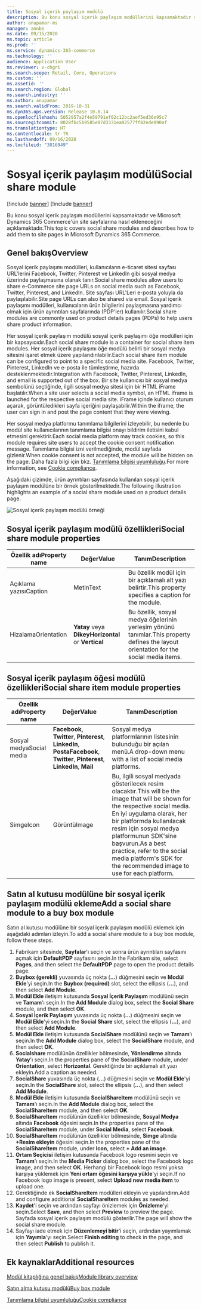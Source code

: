 ```yaml
---
title: Sosyal içerik paylaşım modülü
description: Bu konu sosyal içerik paylaşım modüllerini kapsamaktadır ve Microsoft Dynamics 365 Commerce'ün site sayfalarına nasıl ekleneceğini açıklamaktadır.
author: anupamar-ms
manager: annbe
ms.date: 09/15/2020
ms.topic: article
ms.prod: ''
ms.service: dynamics-365-commerce
ms.technology: ''
audience: Application User
ms.reviewer: v-chgri
ms.search.scope: Retail, Core, Operations
ms.custom: ''
ms.assetid: ''
ms.search.region: Global
ms.search.industry: ''
ms.author: anupamar
ms.search.validFrom: 2019-10-31
ms.dyn365.ops.version: Release 10.0.14
ms.openlocfilehash: 5052957a2f4e59791ef02c12bc2aef5ed36e95c7
ms.sourcegitcommit: 8028fbc5b9585e87d3331ea02577ff82ede090af
ms.translationtype: HT
ms.contentlocale: tr-TR
ms.lasthandoff: 09/16/2020
ms.locfileid: "3816949"
---
```

# <a name="social-share-module"></a><span data-ttu-id="8605a-103">Sosyal içerik paylaşım modülü</span><span class="sxs-lookup"><span data-stu-id="8605a-103">Social share module</span></span>

[!include [banner](includes/banner.md)]
[!include [banner](includes/preview-banner.md)]

<span data-ttu-id="8605a-104">Bu konu sosyal içerik paylaşım modüllerini kapsamaktadır ve Microsoft Dynamics 365 Commerce'ün site sayfalarına nasıl ekleneceğini açıklamaktadır.</span><span class="sxs-lookup"><span data-stu-id="8605a-104">This topic covers social share modules and describes how to add them to site pages in Microsoft Dynamics 365 Commerce.</span></span>

## <a name="overview"></a><span data-ttu-id="8605a-105">Genel bakış</span><span class="sxs-lookup"><span data-stu-id="8605a-105">Overview</span></span>

<span data-ttu-id="8605a-106">Sosyal içerik paylaşımı modülleri, kullanıcıların e-ticaret sitesi sayfası URL'lerini Facebook, Twitter, Pinterest ve LinkedIn gibi sosyal medya üzerinde paylaşmasına olanak tanır.</span><span class="sxs-lookup"><span data-stu-id="8605a-106">Social share modules allow users to share e-Commerce site page URLs on social media such as Facebook, Twitter, Pinterest, and LinkedIn.</span></span> <span data-ttu-id="8605a-107">Site sayfası URL'Leri e-posta yoluyla da paylaşılabilir.</span><span class="sxs-lookup"><span data-stu-id="8605a-107">Site page URLs can also be shared via email.</span></span> <span data-ttu-id="8605a-108">Sosyal içerik paylaşımı modülleri, kullanıcıların ürün bilgilerini paylaşmasına yardımcı olmak için ürün ayrıntıları sayfalarında (PDP'ler) kullanılır.</span><span class="sxs-lookup"><span data-stu-id="8605a-108">Social share modules are commonly used on product details pages (PDPs) to help users share product information.</span></span>

<span data-ttu-id="8605a-109">Her sosyal içerik paylaşım modülü sosyal içerik paylaşımı öğe modülleri için bir kapsayıcıdır.</span><span class="sxs-lookup"><span data-stu-id="8605a-109">Each social share module is a container for social share item modules.</span></span> <span data-ttu-id="8605a-110">Her sosyal içerik paylaşımı öğe modülü belirli bir sosyal medya sitesini işaret etmek üzere yapılandırılabilir.</span><span class="sxs-lookup"><span data-stu-id="8605a-110">Each social share item module can be configured to point to a specific social media site.</span></span> <span data-ttu-id="8605a-111">Facebook, Twitter, Pinterest, LinkedIn ve e-posta ile tümleştirme, hazırda desteklenmektedir.</span><span class="sxs-lookup"><span data-stu-id="8605a-111">Integration with Facebook, Twitter, Pinterest, LinkedIn, and email is supported out of the box.</span></span> <span data-ttu-id="8605a-112">Bir site kullanıcısı bir sosyal medya sembolünü seçtiğinde, ilgili sosyal medya sitesi için bir HTML iFrame başlatılır.</span><span class="sxs-lookup"><span data-stu-id="8605a-112">When a site user selects a social media symbol, an HTML iframe is launched for the respective social media site.</span></span> <span data-ttu-id="8605a-113">iFrame içinde kullanıcı oturum açarak, görüntüledikleri sayfa içeriğini paylaşabilir.</span><span class="sxs-lookup"><span data-stu-id="8605a-113">Within the iframe, the user can sign in and post the page content that they were viewing.</span></span>

<span data-ttu-id="8605a-114">Her sosyal medya platformu tanımlama bilgilerini izleyebilir, bu nedenle bu modül site kullanıcılarının tanımlama bilgisi onayı bildirim iletisini kabul etmesini gerektirir.</span><span class="sxs-lookup"><span data-stu-id="8605a-114">Each social media platform may track cookies, so this module requires site users to accept the cookie consent notification message.</span></span> <span data-ttu-id="8605a-115">Tanımlama bilgisi izni verilmediğinde, modül sayfada gizlenir.</span><span class="sxs-lookup"><span data-stu-id="8605a-115">When cookie consent is not accepted, the module will be hidden on the page.</span></span> <span data-ttu-id="8605a-116">Daha fazla bilgi için bkz. [Tanımlama bilgisi uyumluluğu](cookie-compliance.md).</span><span class="sxs-lookup"><span data-stu-id="8605a-116">For more information, see [Cookie compliance](cookie-compliance.md).</span></span>

<span data-ttu-id="8605a-117">Aşağıdaki çizimde, ürün ayrıntıları sayfasında kullanılan sosyal içerik paylaşım modülüne bir örnek gösterilmektedir.</span><span class="sxs-lookup"><span data-stu-id="8605a-117">The following illustration highlights an example of a social share module used on a product details page.</span></span>

![Sosyal içerik paylaşım modülü örneği](./media/ecommerce-socialshare.png)

## <a name="social-share-module-properties"></a><span data-ttu-id="8605a-119">Sosyal içerik paylaşım modülü özellikleri</span><span class="sxs-lookup"><span data-stu-id="8605a-119">Social share module properties</span></span>

| <span data-ttu-id="8605a-120">Özellik adı</span><span class="sxs-lookup"><span data-stu-id="8605a-120">Property name</span></span>             | <span data-ttu-id="8605a-121">Değer</span><span class="sxs-lookup"><span data-stu-id="8605a-121">Value</span></span>                 | <span data-ttu-id="8605a-122">Tanım</span><span class="sxs-lookup"><span data-stu-id="8605a-122">Description</span></span> |
|---------------------------|-----------------------|-------------|
| <span data-ttu-id="8605a-123">Açıklama yazısı</span><span class="sxs-lookup"><span data-stu-id="8605a-123">Caption</span></span>                  | <span data-ttu-id="8605a-124">Metin</span><span class="sxs-lookup"><span data-stu-id="8605a-124">Text</span></span> | <span data-ttu-id="8605a-125">Bu özellik modül için bir açıklamalı alt yazı belirtir.</span><span class="sxs-lookup"><span data-stu-id="8605a-125">This property specifies a caption for the module.</span></span> |
| <span data-ttu-id="8605a-126">Hizalama</span><span class="sxs-lookup"><span data-stu-id="8605a-126">Orientation</span></span> | <span data-ttu-id="8605a-127">**Yatay** veya **Dikey**</span><span class="sxs-lookup"><span data-stu-id="8605a-127">**Horizontal** or **Vertical**</span></span>  | <span data-ttu-id="8605a-128">Bu özellik, sosyal medya öğelerinin yerleşim yönünü tanımlar.</span><span class="sxs-lookup"><span data-stu-id="8605a-128">This property defines the layout orientation for the social media items.</span></span> |

## <a name="social-share-item-module-properties"></a><span data-ttu-id="8605a-129">Sosyal içerik paylaşım öğesi modülü özellikleri</span><span class="sxs-lookup"><span data-stu-id="8605a-129">Social share item module properties</span></span>
| <span data-ttu-id="8605a-130">Özellik adı</span><span class="sxs-lookup"><span data-stu-id="8605a-130">Property name</span></span>             | <span data-ttu-id="8605a-131">Değer</span><span class="sxs-lookup"><span data-stu-id="8605a-131">Value</span></span>                 | <span data-ttu-id="8605a-132">Tanım</span><span class="sxs-lookup"><span data-stu-id="8605a-132">Description</span></span> |
|---------------------------|-----------------------|-------------|
| <span data-ttu-id="8605a-133">Sosyal medya</span><span class="sxs-lookup"><span data-stu-id="8605a-133">Social media</span></span>              | <span data-ttu-id="8605a-134">**Facebook**, **Twitter**, **Pinterest**, **LinkedIn**, **Posta**</span><span class="sxs-lookup"><span data-stu-id="8605a-134">**Facebook**, **Twitter**, **Pinterest**, **LinkedIn**, **Mail**</span></span> | <span data-ttu-id="8605a-135">Sosyal medya platformlarının listesinin bulunduğu bir açılan menü.</span><span class="sxs-lookup"><span data-stu-id="8605a-135">A drop-down menu with a list of social media platforms.</span></span> |
| <span data-ttu-id="8605a-136">Simge</span><span class="sxs-lookup"><span data-stu-id="8605a-136">Icon</span></span> |<span data-ttu-id="8605a-137">Görüntü</span><span class="sxs-lookup"><span data-stu-id="8605a-137">Image</span></span>    | <span data-ttu-id="8605a-138">Bu, ilgili sosyal medyada gösterilecek resim olacaktır.</span><span class="sxs-lookup"><span data-stu-id="8605a-138">This will be the image that will be shown for the respective social media.</span></span> <span data-ttu-id="8605a-139">En iyi uygulama olarak, her bir platformda kullanılacak resim için sosyal medya platformunun SDK'sine başvurun.</span><span class="sxs-lookup"><span data-stu-id="8605a-139">As a best practice, refer to the social media platform's SDK for the recommended image to use for each platform.</span></span> |

## <a name="add-a-social-share-module-to-a-buy-box-module"></a><span data-ttu-id="8605a-140">Satın al kutusu modülüne bir sosyal içerik paylaşım modülü ekleme</span><span class="sxs-lookup"><span data-stu-id="8605a-140">Add a social share module to a buy box module</span></span>

<span data-ttu-id="8605a-141">Satın al kutusu modülüne bir sosyal içerik paylaşım modülü eklemek için aşağıdaki adımları izleyin.</span><span class="sxs-lookup"><span data-stu-id="8605a-141">To add a social share module to a buy box module, follow these steps.</span></span>

1. <span data-ttu-id="8605a-142">Fabrikam sitesinde, **Sayfalar**'ı seçin ve sonra ürün ayrıntıları sayfasını açmak için **DefaultPDP** sayfasını seçin.</span><span class="sxs-lookup"><span data-stu-id="8605a-142">In the Fabrikam site, select **Pages**, and then select the **DefaultPDP** page to open the product details page.</span></span> 
1. <span data-ttu-id="8605a-143">**Buybox (gerekli)** yuvasında üç nokta (**...**) düğmesini seçin ve **Modül Ekle**'yi seçin.</span><span class="sxs-lookup"><span data-stu-id="8605a-143">In the **Buybox (required)** slot, select the ellipsis (**...**), and then select **Add Module**.</span></span>
1. <span data-ttu-id="8605a-144">**Modül Ekle** iletişim kutusunda **Sosyal İçerik Paylaşım** modülünü seçin ve **Tamam**'ı seçin.</span><span class="sxs-lookup"><span data-stu-id="8605a-144">In the **Add Module** dialog box, select the **Social Share** module, and then select **OK**.</span></span>
1. <span data-ttu-id="8605a-145">**Sosyal İçerik Paylaşım** yuvasında üç nokta (**...**) düğmesini seçin ve **Modül Ekle**'yi seçin.</span><span class="sxs-lookup"><span data-stu-id="8605a-145">In the **Social Share** slot, select the ellipsis (**...**), and then select **Add Module**.</span></span>
1. <span data-ttu-id="8605a-146">**Modül Ekle** iletişim kutusunda **SocialShare** modülünü seçin ve **Tamam**'ı seçin.</span><span class="sxs-lookup"><span data-stu-id="8605a-146">In the **Add Module** dialog box, select the **SocialShare** module, and then select **OK**.</span></span>
1. <span data-ttu-id="8605a-147">**Socialshare** modülünün özellikler bölmesinde, **Yönlendirme** altında **Yatay**'ı seçin.</span><span class="sxs-lookup"><span data-stu-id="8605a-147">In the properties pane of the **SocialShare** module, under **Orientation**, select **Horizontal**.</span></span> <span data-ttu-id="8605a-148">Gerektiğinde bir açıklamalı alt yazı ekleyin.</span><span class="sxs-lookup"><span data-stu-id="8605a-148">Add a caption as needed.</span></span>
1. <span data-ttu-id="8605a-149">**SocialShare** yuvasında üç nokta (**...**) düğmesini seçin ve **Modül Ekle**'yi seçin.</span><span class="sxs-lookup"><span data-stu-id="8605a-149">In the **SocialShare** slot, select the ellipsis (**...**), and then select **Add Module**.</span></span>
1. <span data-ttu-id="8605a-150">**Modül Ekle** iletişim kutusunda **SocialShareItem** modülünü seçin ve **Tamam**'ı seçin.</span><span class="sxs-lookup"><span data-stu-id="8605a-150">In the **Add Module** dialog box, select the **SocialShareItem** module, and then select **OK**.</span></span>
1. <span data-ttu-id="8605a-151">**SocialShareItem** modülünün özellikler bölmesinde, **Sosyal Medya** altında **Facebook** öğesini seçin.</span><span class="sxs-lookup"><span data-stu-id="8605a-151">In the properties pane of the **SocialShareItem** module, under **Social Media**, select **Facebook**.</span></span>
1. <span data-ttu-id="8605a-152">**SocialShareItem** modülünün özellikler bölmesinde, **Simge** altında **+Resim ekleyin** öğesini seçin.</span><span class="sxs-lookup"><span data-stu-id="8605a-152">In the properties pane of the **SocialShareItem** module, under **Icon**, select **+ Add an image**.</span></span>
1. <span data-ttu-id="8605a-153">**Ortam Seçicisi** iletişim kutusunda Facebook logo resmini seçin ve **Tamam**'ı seçin.</span><span class="sxs-lookup"><span data-stu-id="8605a-153">In the **Media Picker** dialog box, select the Facebook logo image, and then select **OK**.</span></span> <span data-ttu-id="8605a-154">Herhangi bir Facebook logo resmi yoksa karşıya yüklemek için **Yeni ortam öğesini karşıya yükle**'yi seçin.</span><span class="sxs-lookup"><span data-stu-id="8605a-154">If no Facebook logo image is present, select **Upload new media item** to upload one.</span></span>
1. <span data-ttu-id="8605a-155">Gerektiğinde ek **SocialShareItem** modülleri ekleyin ve yapılandırın.</span><span class="sxs-lookup"><span data-stu-id="8605a-155">Add and configure additional **SocialShareItem** modules as needed.</span></span>
1. <span data-ttu-id="8605a-156">**Kaydet**'i seçin ve ardından sayfayı önizlemek için **Önizleme**'yi seçin.</span><span class="sxs-lookup"><span data-stu-id="8605a-156">Select **Save**, and then select **Preview** to preview the page.</span></span> <span data-ttu-id="8605a-157">Sayfada sosyal içerik paylaşım modülü gösterilir.</span><span class="sxs-lookup"><span data-stu-id="8605a-157">The page will show the social share module.</span></span>
1. <span data-ttu-id="8605a-158">Sayfayı iade etmek için **Düzenlemeyi bitir**'i seçin, ardından yayımlamak için **Yayımla**'yı seçin.</span><span class="sxs-lookup"><span data-stu-id="8605a-158">Select **Finish editing** to check in the page, and then select **Publish** to publish it.</span></span>

## <a name="additional-resources"></a><span data-ttu-id="8605a-159">Ek kaynaklar</span><span class="sxs-lookup"><span data-stu-id="8605a-159">Additional resources</span></span>

[<span data-ttu-id="8605a-160">Modül kitaplığına genel bakış</span><span class="sxs-lookup"><span data-stu-id="8605a-160">Module library overview</span></span>](starter-kit-overview.md)

[<span data-ttu-id="8605a-161">Satın alma kutusu modülü</span><span class="sxs-lookup"><span data-stu-id="8605a-161">Buy box module</span></span>](add-buy-box.md)

[<span data-ttu-id="8605a-162">Tanımlama bilgisi uyumluluğu</span><span class="sxs-lookup"><span data-stu-id="8605a-162">Cookie compliance</span></span>](cookie-compliance.md)
